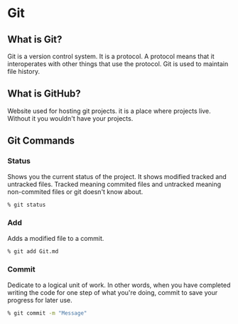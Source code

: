 # Git

## What is Git?

Git is a version control system. It is a protocol. A protocol means that it interoperates with other things that use the protocol. Git is used to maintain file history.

## What is GitHub?

Website used for hosting git projects. it is a place where projects live. Without it you wouldn't have your projects.

## Git Commands

### Status

Shows you the current status of the project. It shows modified tracked and untracked files. Tracked meaning commited files and untracked meaning non-commited files or git doesn't know about.

```bash
% git status
```

### Add

Adds a modified file to a commit.

```bash
% git add Git.md
```

### Commit

Dedicate to a logical unit of work. In other words, when you have completed writing the code for one step of what you're doing, commit to save your progress for later use.

```bash
% git commit -m "Message"
```
